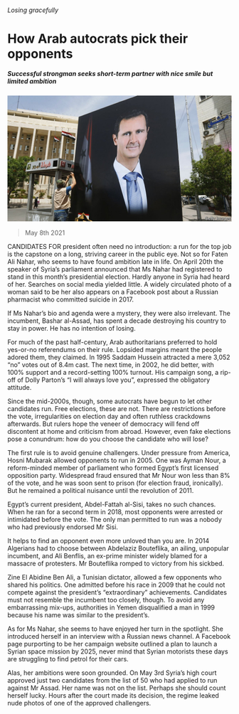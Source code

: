 ###### Losing gracefully

# How Arab autocrats pick their opponents 

##### Successful strongman seeks short-term partner with nice smile but limited ambition 

![image](images/20210508_MAP005_0.jpg) 

> May 8th 2021 

CANDIDATES FOR president often need no introduction: a run for the top job is the capstone on a long, striving career in the public eye. Not so for Faten Ali Nahar, who seems to have found ambition late in life. On April 20th the speaker of Syria’s parliament announced that Ms Nahar had registered to stand in this month’s presidential election. Hardly anyone in Syria had heard of her. Searches on social media yielded little. A widely circulated photo of a woman said to be her also appears on a Facebook post about a Russian pharmacist who committed suicide in 2017.

If Ms Nahar’s bio and agenda were a mystery, they were also irrelevant. The incumbent, Bashar al-Assad, has spent a decade destroying his country to stay in power. He has no intention of losing.


For much of the past half-century, Arab authoritarians preferred to hold yes-or-no referendums on their rule. Lopsided margins meant the people adored them, they claimed. In 1995 Saddam Hussein attracted a mere 3,052 “no” votes out of 8.4m cast. The next time, in 2002, he did better, with 100% support and a record-setting 100% turnout. His campaign song, a rip-off of Dolly Parton’s “I will always love you”, expressed the obligatory attitude.

Since the mid-2000s, though, some autocrats have begun to let other candidates run. Free elections, these are not. There are restrictions before the vote, irregularities on election day and often ruthless crackdowns afterwards. But rulers hope the veneer of democracy will fend off discontent at home and criticism from abroad. However, even fake elections pose a conundrum: how do you choose the candidate who will lose?

The first rule is to avoid genuine challengers. Under pressure from America, Hosni Mubarak allowed opponents to run in 2005. One was Ayman Nour, a reform-minded member of parliament who formed Egypt’s first licensed opposition party. Widespread fraud ensured that Mr Nour won less than 8% of the vote, and he was soon sent to prison (for election fraud, ironically). But he remained a political nuisance until the revolution of 2011.

Egypt’s current president, Abdel-Fattah al-Sisi, takes no such chances. When he ran for a second term in 2018, most opponents were arrested or intimidated before the vote. The only man permitted to run was a nobody who had previously endorsed Mr Sisi.

It helps to find an opponent even more unloved than you are. In 2014 Algerians had to choose between Abdelaziz Bouteflika, an ailing, unpopular incumbent, and Ali Benflis, an ex-prime minister widely blamed for a massacre of protesters. Mr Bouteflika romped to victory from his sickbed.

Zine El Abidine Ben Ali, a Tunisian dictator, allowed a few opponents who shared his politics. One admitted before his race in 2009 that he could not compete against the president’s “extraordinary” achievements. Candidates must not resemble the incumbent too closely, though. To avoid any embarrassing mix-ups, authorities in Yemen disqualified a man in 1999 because his name was similar to the president’s.

As for Ms Nahar, she seems to have enjoyed her turn in the spotlight. She introduced herself in an interview with a Russian news channel. A Facebook page purporting to be her campaign website outlined a plan to launch a Syrian space mission by 2025, never mind that Syrian motorists these days are struggling to find petrol for their cars.

Alas, her ambitions were soon grounded. On May 3rd Syria’s high court approved just two candidates from the list of 50 who had applied to run against Mr Assad. Her name was not on the list. Perhaps she should count herself lucky. Hours after the court made its decision, the regime leaked nude photos of one of the approved challengers.

